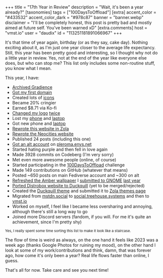 +++
title = "17th Year in Review"
description = "Wait, it's been a year already?"
[taxonomies]
tags = ["100DaysToOffload"]
[extra]
accent_color = "#433532"
accent_color_dark = "#978c87"
banner = "banner.webp"
disclaimer = "I'll be completely honest, this post is pretty bad and mostly aimed at future self. You've been warned xD"
[extra.comments]
host = "vmst.io"
user = "daudix"
id = "113251181891066967"
+++

It's that time of year again, birthday (or as they say, cake day). Nothing exciting about it, as I'm just one year closer to the average life expectancy. Still, this year has been pretty good and interesting, so I thought why not do a little year in review. Yes, not at the end of the year like everyone else does, but who can stop me? This list only includes some non-routine stuff, you know what I mean.

This year, I have:

- [Archived Gradience](@/blog/2024-07-18-archiving-gradience/index.md)
- [Got my first domain](@/blog/2024-06-25-my-first-domain/index.md)
- Created lots of [icons](@/design/index.md)
- Became 20% cringier
- Earned $8.71 via Ko-fi
- [Changed my logo](@/blog/2024-08-17-brand-experiments/index.md) [twice](@/blog/2024-09-19-brand-experiments-2/index.md)
- Lost my [phone](@/blog/2024-07-08-using-dumbphone/index.md) and [laptop](@/blog/2024-06-11-macboy-chronicles/index.md)
- Got new phone and [laptop](@/blog/2024-06-19-not-that-latitude/index.md)
- [Rewrote this website in Zola](@/blog/2023-12-14-website-rewrite-in-zola/index.md)
- [Rewrote the Neocities website](@/blog/2024-06-04-rewriting-neocities-website/index.md)
- Published 24 posts (including this one)
- [Got an alt account](@/blog/2024-01-23-alt-profile-on-akkoma/index.md) on [pleroma.envs.net](https://pleroma.envs.net)
- Started hating purple and then fell in love again
- Made 3928 commits on Codeberg (I'm very sorry)
- Met even more awesome people (online, of course)
- Started participating in the [100DaysToOffload](https://100daystooffload.com) challenge
- Made 149 contributions on GitHub (whatever that means)
- Posted ~650 posts on main Fediverse account and ~300 on alt
- [Refreshed the Amber wallpaper](https://gitlab.gnome.org/GNOME/gnome-backgrounds/-/merge_requests/18) I [submitted to GNOME](https://gitlab.gnome.org/GNOME/gnome-backgrounds/-/issues/37) [last year](https://gitlab.gnome.org/GNOME/gnome-backgrounds/-/merge_requests/16)
- [Ported Distrobox website to Duckquill](https://github.com/89luca89/distrobox/pull/1565) (yet to be merged/rejected)
- Created the [Duckquill theme](https://duckquill.daudix.one) and submitted it to [Zola themes page](https://www.getzola.org/themes/duckquill/)
- Migrated from [mstdn.social](https://mstdn.social/@Daudix) to [social.treehouse.systems](https://social.treehouse.systems/@daudix) and then to [vmst.io](https://vmst.io/@daudix)
- Worked on myself, I feel like I became less oversharing and annoying, although there's still a long way to go
- Joined more Discord servers (fandom, if you will. For me it's quite an achievement, since I'm pretty shy)

<small>Yes, I really spent some time sorting this list to make it look like a staircase.</small>

The flow of time is weird as always, on the one hand it feels like 2023 was a week ago (thanks Google Photos for ruining my mood), on the other hand I look at some of my work/contributions and think, damn, that was forever ago, how come it's only been a year? Real life flows faster than online, I guess.

That's all for now. Take care and see you next time!

